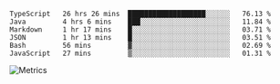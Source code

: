 <!--START_SECTION:waka-->

```text
TypeScript   26 hrs 26 mins  ███████████████████░░░░░░   76.13 %
Java         4 hrs 6 mins    ███░░░░░░░░░░░░░░░░░░░░░░   11.84 %
Markdown     1 hr 17 mins    █░░░░░░░░░░░░░░░░░░░░░░░░   03.71 %
JSON         1 hr 13 mins    █░░░░░░░░░░░░░░░░░░░░░░░░   03.51 %
Bash         56 mins         ▓░░░░░░░░░░░░░░░░░░░░░░░░   02.69 %
JavaScript   27 mins         ▒░░░░░░░░░░░░░░░░░░░░░░░░   01.31 %
```

<!--END_SECTION:waka-->

![Metrics](https://metrics.lecoq.io/TachibanaKimika?template=classic&base.activity=0&base.community=0&base.repositories=0&languages=1&isocalendar=1&isocalendar.duration=half-year&languages.limit=8&languages.sections=most-used&languages.colors=github&languages.threshold=0%25&languages.indepth=false&languages.recent.load=300&languages.recent.days=14&config.timezone=Asia%2FShanghai)
